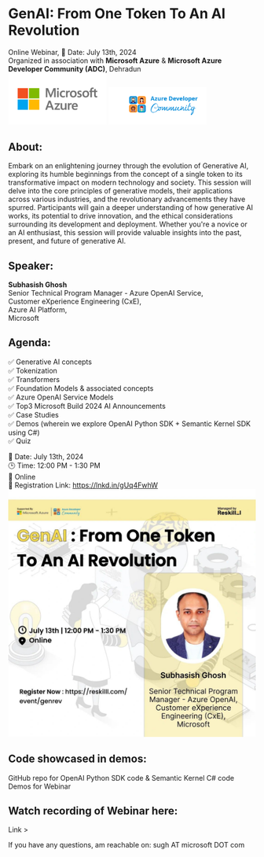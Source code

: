 # GenAI: From One Token To An AI Revolution
Online Webinar, 📅 Date: July 13th, 2024 <br>
Organized in association with <b>Microsoft Azure</b> & <b>Microsoft Azure Developer Community (ADC)</b>, Dehradun <br>
<img src="images/AzureLogo.png" width="200"> <img src="images/Azure Developer Community Logo.png" width="200">

## About:
Embark on an enlightening journey through the evolution of Generative AI, exploring its humble beginnings from the concept of a single token to its transformative impact on modern technology and society. This session will delve into the core principles of generative models, their applications across various industries, and the revolutionary advancements they have spurred. Participants will gain a deeper understanding of how generative AI works, its potential to drive innovation, and the ethical considerations surrounding its development and deployment. Whether you're a novice or an AI enthusiast, this session will provide valuable insights into the past, present, and future of generative AI.

## Speaker:
<b>Subhasish Ghosh</b> <br>
Senior Technical Program Manager - Azure OpenAI Service, <br>
Customer eXperience Engineering (CxE), <br>
Azure AI Platform, <br>
Microsoft

## Agenda:
✅ Generative AI concepts <br>
✅ Tokenization <br>
✅ Transformers <br>
✅ Foundation Models & associated concepts <br>
✅ Azure OpenAI Service Models <br>
✅ Top3 Microsoft Build 2024 AI Announcements <br>
✅ Case Studies <br>
✅ Demos (wherein we explore OpenAI Python SDK + Semantic Kernel SDK using C#) <br>
✅ Quiz <br>

📅 Date: July 13th, 2024 <br>
🕒 Time: 12:00 PM - 1:30 PM <br>
📍 Online <br>
🔗 Registration Link: https://lnkd.in/gUq4FwhW <br>
<img src="images/GenAI-OnlineWebinar-Poster.jpg" width="600">

## Code showcased in demos:
GitHub repo for OpenAI Python SDK code &amp; Semantic Kernel C# code Demos for Webinar

## Watch recording of Webinar here:
Link > 

If you have any questions, am reachable on: sugh AT microsoft DOT com
